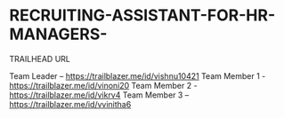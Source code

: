 # RECRUITING-ASSISTANT-FOR-HR-MANAGERS-
TRAILHEAD  URL

Team Leader         –   https://trailblazer.me/id/vishnu10421
Team Member 1    -  https://trailblazer.me/id/vinoni20
 Team Member 2    -  https://trailblazer.me/id/vikrv4
Team Member 3    –  https://trailblazer.me/id/vvinitha6
